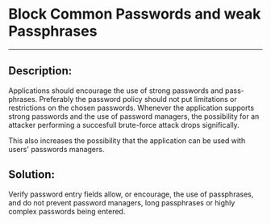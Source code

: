 # Block Common Passwords and weak Passphrases
-------

## Description:

Applications should encourage the use of strong passwords and pass-phrases. Preferably the
password policy should not put limitations or restrictions on the chosen passwords.
Whenever the application supports strong passwords and the use of password managers, the
possibility for an attacker performing a succesfull brute-force attack drops significally.

This also increases the possibility that the application can be used with users' passwords managers.

## Solution:

Verify password entry fields allow, or encourage, the use of passphrases, and do not prevent
password managers, long passphrases or highly complex passwords being entered. 

